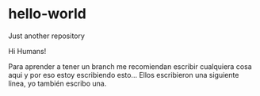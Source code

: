 # hello-world
Just another repository

Hi Humans!

Para aprender a tener un branch me recomiendan escribir cualquiera cosa aqui y por eso estoy escribiendo esto...
Ellos escribieron una siguiente linea, yo también escribo una.
